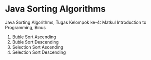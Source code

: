 # Java Sorting Algorithms
Java Sorting Algorithms, Tugas Kelompok ke-4: Matkul Introduction to Programming, Binus
1. Buble Sort Ascending
2. Buble Sort Descending
3. Selection Sort Ascending
4. Selection Sort Descending
